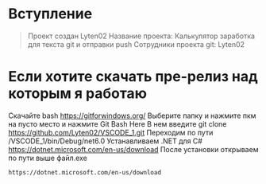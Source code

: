 # Вступление
> Проект создан Lyten02
> Название проекта: Калькулятор заработка для текста git и отправки push
> Сотрудники проекта git: Lyten02
# Если хотите скачать пре-релиз над которым я работаю
Скачайте
bash https://gitforwindows.org/
Выберите папку и нажмите пкм на пусто место и нажмите
Git Bash Here
В нем введите git clone https://github.com/Lyten02/VSCODE_1.git
Переходим по пути /VSCODE_1/bin/Debug/net6.0
Устанавливаем .NET для C#
https://dotnet.microsoft.com/en-us/download
После установки открываем по пути выше файл.exe
```nginx
https://dotnet.microsoft.com/en-us/download
```
